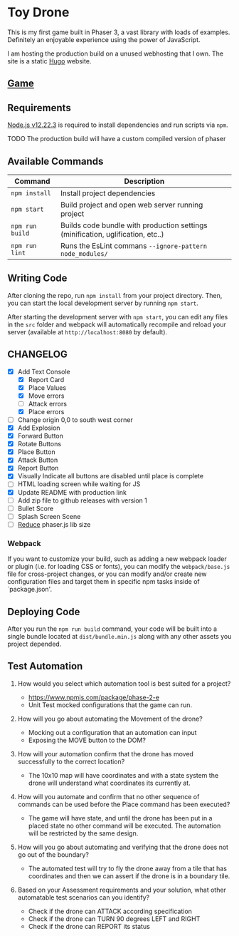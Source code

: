 # Toy Drone

This is my first game built in Phaser 3, a vast library with loads of examples.  Definitely an enjoyable experience using the power of JavaScript.

I am hosting the production build on a unused webhosting that I own. The site is a static [Hugo](https://gohugo.io/) website.
## [Game](https://rundun.co.za/game)

## Requirements

[Node.js v12.22.3](https://nodejs.org) is required to install dependencies and run scripts via `npm`.

TODO The production build will have a custom compiled version of phaser

## Available Commands

| Command | Description |
|---------|-------------|
| `npm install` | Install project dependencies |
| `npm start` | Build project and open web server running project |
| `npm run build` | Builds code bundle with production settings (minification, uglification, etc..) |
| `npm run lint` | Runs the EsLint commans `--ignore-pattern node_modules/` |

## Writing Code

After cloning the repo, run `npm install` from your project directory. Then, you can start the local development server by running `npm start`.

After starting the development server with `npm start`, you can edit any files in the `src` folder and webpack will automatically recompile and reload your server (available at `http://localhost:8080` by default).

## CHANGELOG
- [x] Add Text Console
    - [x] Report Card
    - [x] Place Values
    - [x] Move errors
    - [ ] Attack errors
    - [x] Place errors
- [ ] Change origin 0,0 to south west corner
- [x] Add Explosion
- [x] Forward Button
- [x] Rotate Buttons
- [x] Place Button
- [x] Attack Button
- [x] Report Button
- [x] Visually Indicate all buttons are disabled until place is complete
- [ ] HTML loading screen while waiting for JS
- [x] Update README with production link
- [ ] Add zip file to github releases with version 1
- [ ] Bullet Score
- [ ] Splash Screen Scene
- [ ] [Reduce](https://medium.com/@louigi.verona/reducing-phasers-filesize-custom-phaser-builds-4a0314819a38) phaser.js lib size  

### Webpack

If you want to customize your build, such as adding a new webpack loader or plugin (i.e. for loading CSS or fonts), you can modify the `webpack/base.js` file for cross-project changes, or you can modify and/or create new configuration files and target them in specific npm tasks inside of `package.json'.

## Deploying Code

After you run the `npm run build` command, your code will be built into a single bundle located at `dist/bundle.min.js` along with any other assets you project depended. 

## Test Automation

1. How would you select which automation tool is best suited for a project?
    - https://www.npmjs.com/package/phase-2-e
    - Unit Test mocked configurations that the game can run.

2. How will you go about automating the Movement of the drone?
    - Mocking out a configuration that an automation can input 
    - Exposing the MOVE button to the DOM?

3. How will your automation confirm that the drone has moved successfully to the correct location?
    - The 10x10 map will have coordinates and with a state system the drone will understand what coordinates its currently at.

4. How will you automate and confirm that no other sequence of commands can be used before the Place command has been executed?
    - The game will have state, and until the drone has been put in a placed state no other command will be executed.  The automation will be restricted by the same design.

5. How will you go about automating and verifying that the drone does not go out of the boundary?
    - The automated test will try to fly the drone away from a tile that has coordinates and then we can assert if the drone is in a boundary tile.

6. Based on your Assessment requirements and your solution, what other automatable test scenarios can you identify?
    - Check if the drone can ATTACK according specification
    - Check if the drone can TURN 90 degrees LEFT and RIGHT
    - Check if the drone can REPORT its status

